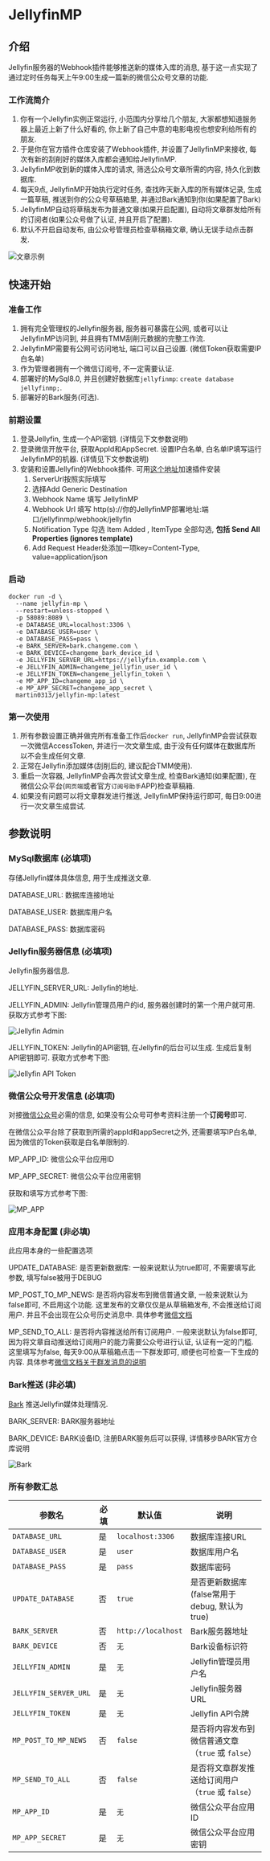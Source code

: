 # JellyfinMP

## 介绍

Jellyfin服务器的Webhook插件能够推送新的媒体入库的消息, 基于这一点实现了通过定时任务每天上午9:00生成一篇新的微信公众号文章的功能.

### 工作流简介

1. 你有一个Jellyfin实例正常运行, 小范围内分享给几个朋友, 大家都想知道服务器上最近上新了什么好看的, 你上新了自己中意的电影电视也想安利给所有的朋友.
2. 于是你在官方插件仓库安装了Webhook插件, 并设置了JellyfinMP来接收, 每次有新的刮削好的媒体入库都会通知给JellyfinMP.
3. JellyfinMP收到新的媒体入库的请求, 筛选公众号文章所需的内容, 持久化到数据库.
4. 每天9点, JellyfinMP开始执行定时任务, 查找昨天新入库的所有媒体记录, 生成一篇草稿, 推送到你的公众号草稿箱里, 并通过Bark通知到你(如果配置了Bark)
5. JellyfinMP自动将草稿发布为普通文章(如果开启配置), 自动将文章群发给所有的订阅者(如果公众号做了认证, 并且开启了配置).
6. 默认不开启自动发布, 由公众号管理员检查草稿箱文章, 确认无误手动点击群发.

![文章示例](./img/mp_example.png)

## 快速开始

### 准备工作

1. 拥有完全管理权的Jellyfin服务器, 服务器可暴露在公网, 或者可以让JellyfinMP访问到, 并且拥有TMM刮削元数据的完整工作流.
2. JellyfinMP需要有公网可访问地址, 端口可以自己设置. (微信Token获取需要IP白名单)
3. 作为管理者拥有一个微信订阅号, 不一定需要认证.
4. 部署好的MySql8.0, 并且创建好数据库`jellyfinmp`: `create database jellyfinmp;`.
5. 部署好的Bark服务(可选).

### 前期设置

1. 登录Jellyfin, 生成一个API密钥. (详情见下文参数说明)
2. 登录微信开放平台, 获取AppId和AppSecret. 设置IP白名单, 白名单IP填写运行JellyfinMP的机器. (详情见下文参数说明)
3. 安装和设置Jellyfin的Webhook插件. 可用[这个地址](https://sgp1.mirror.jellyfin.org/releases/plugin/manifest-stable.json)加速插件安装
   1. ServerUrl按照实际填写
   2. 选择Add Generic Destination
   3. Webhook Name 填写 JellyfinMP
   4. Webhook Url 填写 http(s)://你的JellyfinMP部署地址:端口/jellyfinmp/webhook/jellyfin
   5. Notification Type 勾选 Item Added , ItemType 全部勾选, **包括 Send All Properties (ignores template)**
   6. Add Request Header处添加一项key=Content-Type, value=application/json

### 启动

```shell
docker run -d \
  --name jellyfin-mp \
  --restart=unless-stopped \
  -p 58089:8089 \
  -e DATABASE_URL=localhost:3306 \
  -e DATABASE_USER=user \
  -e DATABASE_PASS=pass \
  -e BARK_SERVER=bark.changeme.com \
  -e BARK_DEVICE=changeme_bark_device_id \
  -e JELLYFIN_SERVER_URL=https://jellyfin.example.com \
  -e JELLYFIN_ADMIN=changeme_jellyfin_user_id \
  -e JELLYFIN_TOKEN=changeme_jellyfin_token \
  -e MP_APP_ID=changeme_app_id \
  -e MP_APP_SECRET=changeme_app_secret \
  martin0313/jellyfin-mp:latest
```

### 第一次使用

1. 所有参数设置正确并做完所有准备工作后`docker run`, JellyfinMP会尝试获取一次微信AccessToken, 并进行一次文章生成, 由于没有任何媒体在数据库所以不会生成任何文章.
2. 正常在Jellyfin添加媒体(刮削后的, 建议配合TMM使用).
3. 重启一次容器, JellyfinMP会再次尝试文章生成, 检查Bark通知(如果配置), 在微信公众平台(`网页端`或者官方`订阅号助手`APP)检查草稿箱.
4. 如果没有问题可以将文章群发进行推送, JellyfinMP保持运行即可, 每日9:00进行一次文章生成尝试.

## 参数说明

### MySql数据库 (必填项)

存储Jellyfin媒体具体信息, 用于生成推送文章.

DATABASE_URL: 数据库连接地址

DATABASE_USER: 数据库用户名

DATABASE_PASS: 数据库密码

### Jellyfin服务器信息 (必填项)

Jellyfin服务器信息.

JELLYFIN_SERVER_URL: Jellyfin的地址.

JELLYFIN_ADMIN: Jellyfin管理员用户的id, 服务器创建时的第一个用户就可用. 获取方式参考下图:

![Jellyfin Admin](./img/jellyfin-admin-id.png)

JELLYFIN_TOKEN: Jellyfin的API密钥, 在Jellyfin的后台可以生成. 生成后复制API密钥即可. 获取方式参考下图:

![Jellyfin API Token](./img/jellyfin-api-token.png)

### 微信公众号开发信息 (必填项)

对接[微信公众号](https://mp.weixin.qq.com/)必需的信息, 如果没有公众号可参考资料注册一个**订阅号**即可. 

在微信公众平台除了获取到所需的appId和appSecret之外, 还需要填写IP白名单, 因为微信的Token获取是白名单限制的. 

MP_APP_ID: 微信公众平台应用ID

MP_APP_SECRET: 微信公众平台应用密钥

获取和填写方式参考下图:

![MP_APP](./img/mp_app.png)

### 应用本身配置 (非必填)

此应用本身的一些配置选项

UPDATE_DATABASE: 是否更新数据库: 一般来说默认为true即可, 不需要填写此参数, 填写false被用于DEBUG

MP_POST_TO_MP_NEWS: 是否将内容发布到微信普通文章, 一般来说默认为false即可, 不启用这个功能. 这里发布的文章仅仅是从草稿箱发布, 不会推送给订阅用户. 
并且不会出现在公众号历史消息中. 具体参考[微信文档](https://developers.weixin.qq.com/doc/offiaccount/Publish/Publish.html)

MP_SEND_TO_ALL: 是否将内容推送给所有订阅用户. 一般来说默认为false即可, 因为将文章自动推送给订阅用户的能力需要公众号进行认证, 认证有一定的门槛. 
这里填写为false, 每天9:00从草稿箱点击一下群发即可, 顺便也可检查一下生成的内容. 
具体参考[微信文档关于群发消息的说明](https://developers.weixin.qq.com/doc/offiaccount/Getting_Started/Explanation_of_interface_privileges.html)

### Bark推送 (非必填)

[Bark](https://github.com/Finb/Bark) 推送Jellyfin媒体处理情况.

BARK_SERVER: BARK服务器地址

BARK_DEVICE: BARK设备ID, 注册BARK服务后可以获得, 详情移步BARK官方仓库说明

![Bark](./img/bark.jpg)

### 所有参数汇总

| 参数名               | 必填 | 默认值                | 说明                               |
|----------------------|----|--------------------|----------------------------------|
| `DATABASE_URL`       | 是  | `localhost:3306`   | 数据库连接URL                         |
| `DATABASE_USER`      | 是  | `user`             | 数据库用户名                           |
| `DATABASE_PASS`      | 是  | `pass`             | 数据库密码                            |
| `UPDATE_DATABASE`    | 否  | `true`             | 是否更新数据库 (false常用于debug, 默认为true) |
| `BARK_SERVER`        | 否  | `http://localhost` | Bark服务器地址                        |
| `BARK_DEVICE`        | 否  | `无`                | Bark设备标识符                        |
| `JELLYFIN_ADMIN`     | 是  | `无`                | Jellyfin管理员用户名                   |
| `JELLYFIN_SERVER_URL`| 是  | `无`                | Jellyfin服务器URL                   |
| `JELLYFIN_TOKEN`     | 是  | `无`                | Jellyfin API令牌                   |
| `MP_POST_TO_MP_NEWS` | 否  | `false`            | 是否将内容发布到微信普通文章（`true` 或 `false`） |
| `MP_SEND_TO_ALL`     | 否  | `false`            | 是否将文章群发推送给订阅用户（`true` 或 `false`） |
| `MP_APP_ID`          | 是  | `无`                | 微信公众平台应用ID                       |
| `MP_APP_SECRET`      | 是  | `无`                | 微信公众平台应用密钥                       |

